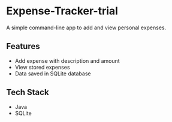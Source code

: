 # Expense-Tracker-trial
A simple command-line app to add and view personal expenses.

## Features
- Add expense with description and amount
- View stored expenses
- Data saved in SQLite database

## Tech Stack
- Java
- SQLite
